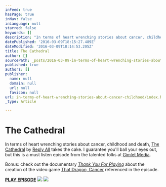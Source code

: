 ```yaml
---
inFeed: true
hasPage: true
inNav: false
inLanguage: null
starred: false
keywords: []
description: "In terms of heart wrenching stories about cancer, childhood and death, The Cathedral by Reply All takes the cake. I guarantee you'll ball your eyes out, but this is a must listen episode from the talented folks at Gimlet Media."
datePublished: '2016-03-09T18:15:27.489Z'
dateModified: '2016-03-09T18:14:53.205Z'
title: The Cathedral
author: []
sourcePath: _posts/2016-03-09-in-terms-of-heart-wrenching-stories-about-cancer-childhood.md
published: true
authors: []
publisher:
  name: null
  domain: null
  url: null
  favicon: null
url: in-terms-of-heart-wrenching-stories-about-cancer-childhood/index.html
_type: Article

---
```

# The Cathedral

In terms of heart wrenching stories about cancer, childhood and death, [The Cathedral][0] by [Reply All][1] takes the cake. I guarantee you'll ball your eyes out, but this is a must listen episode from the talented folks at [Gimlet Media][2]. 

Bonus: check out the documentary [_Thank You For Playing_][3] about the creation of the video game [That Dragon, Cancer][4] referenced in the episode.

[**PLAY EPISODE**][0]
![](https://the-grid-user-content.s3-us-west-2.amazonaws.com/c5a20259-9c34-4088-a207-7b3004cffef7.png)
![](https://the-grid-user-content.s3-us-west-2.amazonaws.com/8a95918c-82b1-42c4-9705-43fb20903f23.jpg)

[0]: https://gimletmedia.com/episode/50-the-cathedral/
[1]: https://gimletmedia.com/show/reply-all/
[2]: https://gimletmedia.com/
[3]: http://www.thankyouforplayingfilm.com/
[4]: http://www.thatdragoncancer.com/#home